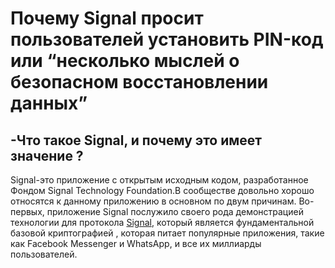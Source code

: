 # Почему Signal просит пользователей установить PIN-код или “несколько мыслей о безопасном восстановлении данных”

## -Что такое Signal, и почему это имеет значение ? 

Signal-это приложение с открытым исходным кодом, разработанное Фондом Signal Technology Foundation.В сообществе довольно хорошо относятся
к данному приложению в основном по двум причинам. Во-первых, приложение Signal послужило своего рода демонстрацией технологии для протокола
[Signal](https://en.wikipedia.org/wiki/Signal_Protocol), который является фундаментальной базовой криптографией , которая питает популярные приложения, такие как Facebook Messenger и WhatsApp,
и все их миллиарды пользователей.

